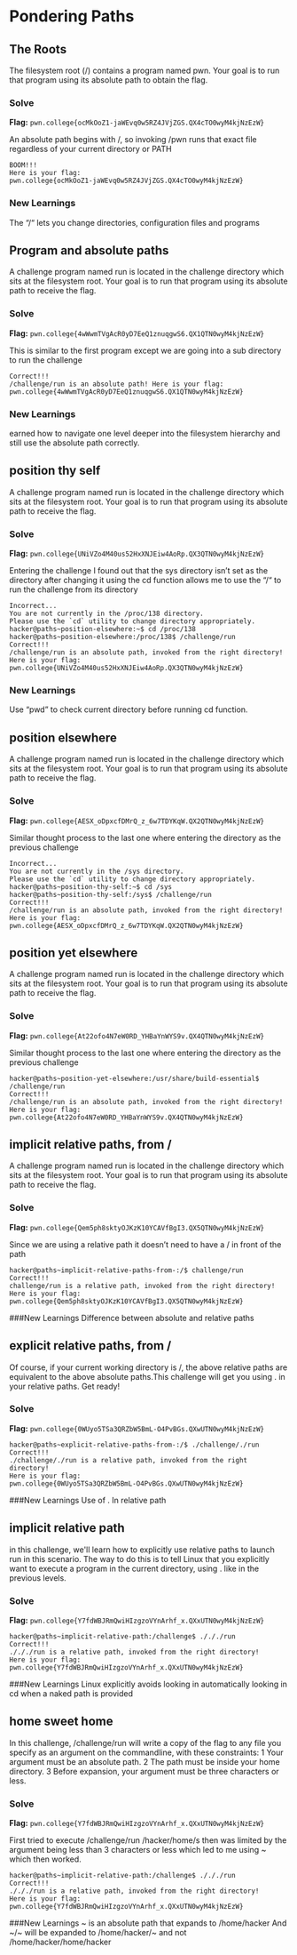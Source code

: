 # Pondering Paths

## The Roots
The filesystem root (/) contains a program named pwn. Your goal is to run that program using its absolute path to obtain the flag.

### Solve
**Flag:** `pwn.college{ocMkOoZ1-jaWEvq0w5RZ4JVjZGS.QX4cTO0wyM4kjNzEzW}`

An absolute path begins with /, so invoking /pwn runs that exact file regardless of your current directory or PATH

```hacker@paths~the-root:~$ /pwn
BOOM!!!
Here is your flag:
pwn.college{ocMkOoZ1-jaWEvq0w5RZ4JVjZGS.QX4cTO0wyM4kjNzEzW}
```

### New Learnings
The “/“ lets you change directories, configuration files and programs 



## Program and absolute paths
A challenge program named run is located in the challenge directory which sits at the filesystem root. Your goal is to run that program using its absolute path to receive the flag.

### Solve
**Flag:** `pwn.college{4wWwmTVgAcR0yD7EeQ1znuqgwS6.QX1QTN0wyM4kjNzEzW}`

This is similar to the first program except we are going into a sub directory to run the challenge 

```hacker@paths~program-and-absolute-paths:~$ /challenge/run
Correct!!!
/challenge/run is an absolute path! Here is your flag:
pwn.college{4wWwmTVgAcR0yD7EeQ1znuqgwS6.QX1QTN0wyM4kjNzEzW}
```

### New Learnings
earned how to navigate one level deeper into the filesystem hierarchy and still use the absolute path correctly.


## position thy self
A challenge program named run is located in the challenge directory which sits at the filesystem root. Your goal is to run that program using its absolute path to receive the flag.

### Solve
**Flag:** `pwn.college{UNiVZo4M40us52HxXNJEiw4AoRp.QX3QTN0wyM4kjNzEzW}`

Entering the challenge I found out that the sys directory isn’t set as the directory after changing it using the cd function allows me to use the “/“ to run the challenge from its directory

```/hacker@paths~position-elsewhere:~$ /challenge/run
Incorrect...
You are not currently in the /proc/138 directory.
Please use the `cd` utility to change directory appropriately.
hacker@paths~position-elsewhere:~$ cd /proc/138
hacker@paths~position-elsewhere:/proc/138$ /challenge/run
Correct!!!
/challenge/run is an absolute path, invoked from the right directory!
Here is your flag:
pwn.college{UNiVZo4M40us52HxXNJEiw4AoRp.QX3QTN0wyM4kjNzEzW}
```

### New Learnings
Use “pwd” to check current directory before running cd function.


## position elsewhere
A challenge program named run is located in the challenge directory which sits at the filesystem root. Your goal is to run that program using its absolute path to receive the flag.

### Solve
**Flag:** `pwn.college{AESX_oDpxcfDMrQ_z_6w7TDYKqW.QX2QTN0wyM4kjNzEzW}`

Similar thought process to the last one where entering the directory as the previous challenge

```/challenge/run
Incorrect...
You are not currently in the /sys directory.
Please use the `cd` utility to change directory appropriately.
hacker@paths~position-thy-self:~$ cd /sys
hacker@paths~position-thy-self:/sys$ /challenge/run
Correct!!!
/challenge/run is an absolute path, invoked from the right directory!
Here is your flag:
pwn.college{AESX_oDpxcfDMrQ_z_6w7TDYKqW.QX2QTN0wyM4kjNzEzW}
```



## position yet elsewhere
A challenge program named run is located in the challenge directory which sits at the filesystem root. Your goal is to run that program using its absolute path to receive the flag.

### Solve
**Flag:** `pwn.college{At22ofo4N7eW0RD_YHBaYnWYS9v.QX4QTN0wyM4kjNzEzW}`

Similar thought process to the last one where entering the directory as the previous challenge

```hacker@paths~position-yet-elsewhere:/home$ cd /usr/share/build-essential
hacker@paths~position-yet-elsewhere:/usr/share/build-essential$ /challenge/run
Correct!!!
/challenge/run is an absolute path, invoked from the right directory!
Here is your flag:
pwn.college{At22ofo4N7eW0RD_YHBaYnWYS9v.QX4QTN0wyM4kjNzEzW}
```


## implicit relative paths, from /
A challenge program named run is located in the challenge directory which sits at the filesystem root. Your goal is to run that program using its absolute path to receive the flag.

### Solve
**Flag:** `pwn.college{Qem5ph8sktyOJKzK10YCAVfBgI3.QX5QTN0wyM4kjNzEzW}`

Since we are using a relative path it doesn’t need to have a / in front of the path

```hacker@paths~implicit-relative-paths-from-:~$ cd /
hacker@paths~implicit-relative-paths-from-:/$ challenge/run
Correct!!!
challenge/run is a relative path, invoked from the right directory!
Here is your flag:
pwn.college{Qem5ph8sktyOJKzK10YCAVfBgI3.QX5QTN0wyM4kjNzEzW}
```
###New Learnings
Difference between absolute and relative paths



## explicit relative paths, from /
Of course, if your current working directory is /, the above relative paths are equivalent to the above absolute paths.This challenge will get you using . in your relative paths. Get ready!

### Solve
**Flag:** `pwn.college{0WUyo5TSa3QRZbW5BmL-O4PvBGs.QXwUTN0wyM4kjNzEzW}`


```hacker@paths~explicit-relative-paths-from-:~$ cd /
hacker@paths~explicit-relative-paths-from-:/$ ./challenge/./run
Correct!!!
./challenge/./run is a relative path, invoked from the right directory!
Here is your flag:
pwn.college{0WUyo5TSa3QRZbW5BmL-O4PvBGs.QXwUTN0wyM4kjNzEzW}
```
###New Learnings
Use of . In relative path


## implicit relative path
in this challenge, we'll learn how to explicitly use relative paths to launch run in this scenario. The way to do this is to tell Linux that you explicitly want to execute a program in the current directory, using . like in the previous levels. 
### Solve
**Flag:** `pwn.college{Y7fdWBJRmQwiHIzgzoVYnArhf_x.QXxUTN0wyM4kjNzEzW}`


```hacker@paths~implicit-relative-path:/$ cd /challenge
hacker@paths~implicit-relative-path:/challenge$ ./././run
Correct!!!
./././run is a relative path, invoked from the right directory!
Here is your flag:
pwn.college{Y7fdWBJRmQwiHIzgzoVYnArhf_x.QXxUTN0wyM4kjNzEzW}
```
###New Learnings
Linux explicitly avoids looking in automatically looking in cd when a naked path is provided



## home sweet home
In this challenge, /challenge/run will write a copy of the flag to any file you specify as an argument on the commandline, with these constraints:
	1	Your argument must be an absolute path.
	2	The path must be inside your home directory.
	3	Before expansion, your argument must be three characters or less.

### Solve
**Flag:** `pwn.college{Y7fdWBJRmQwiHIzgzoVYnArhf_x.QXxUTN0wyM4kjNzEzW}`

First tried to execute /challenge/run /hacker/home/s then was limited by the argument being less than 3 characters or less which led to me using ~ which then worked.

```hacker@paths~implicit-relative-path:/$ cd /challenge
hacker@paths~implicit-relative-path:/challenge$ ./././run
Correct!!!
./././run is a relative path, invoked from the right directory!
Here is your flag:
pwn.college{Y7fdWBJRmQwiHIzgzoVYnArhf_x.QXxUTN0wyM4kjNzEzW}
```
###New Learnings
~ is an absolute path that expands to /home/hacker
And ~/~ will be expanded to /home/hacker/~ and not /home/hacker/home/hacker 










